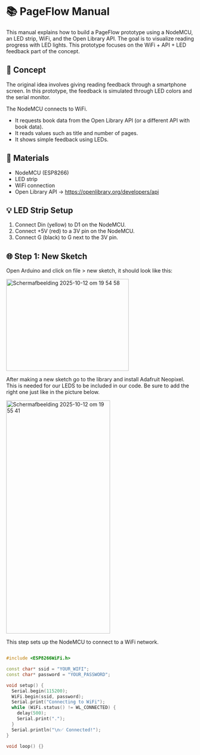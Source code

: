 # 📚 PageFlow Manual

This manual explains how to build a PageFlow prototype using a NodeMCU, an LED strip, WiFi, and the Open Library API.
The goal is to visualize reading progress with LED lights.
This prototype focuses on the WiFi + API + LED feedback part of the concept.

## 🧠 Concept

The original idea involves giving reading feedback through a smartphone screen.
In this prototype, the feedback is simulated through LED colors and the serial monitor.

The NodeMCU connects to WiFi.
- It requests book data from the Open Library API (or a different API with book data).
- It reads values such as title and number of pages.
- It shows simple feedback using LEDs.

## 🧰 Materials

- NodeMCU (ESP8266)
- LED strip
- WiFi connection
- Open Library API → https://openlibrary.org/developers/api

## 💡 LED Strip Setup
1. Connect Din (yellow) to D1 on the NodeMCU.
2. Connect +5V (red) to a 3V pin on the NodeMCU.
3. Connect G (black) to G next to the 3V pin.
 
## 🌐 Step 1: New Sketch
Open Arduino and click on file > new sketch, it should look like this:

<img width="328" height="246" alt="Scherm­afbeelding 2025-10-12 om 19 54 58" src="https://github.com/user-attachments/assets/3a421249-6ed4-4ed4-bd0e-a7b3b1aceaf7" />

After making a new sketch go to the library and install Adafruit Neopixel. This is needed for our LEDS to be included in our code. Be sure to add the right one just like in the picture below.

<img width="278" height="624" alt="Scherm­afbeelding 2025-10-12 om 19 55 41" src="https://github.com/user-attachments/assets/5c6f66d9-9a07-49eb-af93-802c3b7df02f" />

This step sets up the NodeMCU to connect to a WiFi network.

```cpp

#include <ESP8266WiFi.h>

const char* ssid = "YOUR_WIFI";
const char* password = "YOUR_PASSWORD";

void setup() {
  Serial.begin(115200);
  WiFi.begin(ssid, password);
  Serial.print("Connecting to WiFi");
  while (WiFi.status() != WL_CONNECTED) {
    delay(500);
    Serial.print(".");
  }
  Serial.println("\n✅ Connected!");
}

void loop() {}

```

